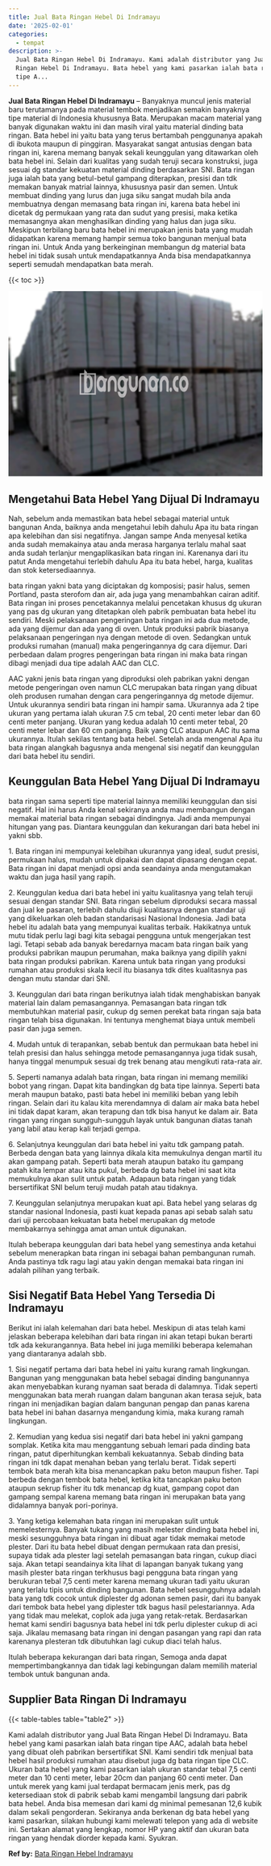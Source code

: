 ```yaml
---
title: Jual Bata Ringan Hebel Di Indramayu
date: '2025-02-01'
categories:
  - tempat
description: >-
  Jual Bata Ringan Hebel Di Indramayu. Kami adalah distributor yang Jual Bata
  Ringan Hebel Di Indramayu. Bata hebel yang kami pasarkan ialah bata ringan
  tipe A...
---
```


**Jual Bata Ringan Hebel Di Indramayu** – Banyaknya muncul jenis material baru terutamanya pada material tembok menjadikan semakin banyaknya tipe material di Indonesia khususnya Bata. Merupakan macam material yang banyak digunakan waktu ini dan masih viral yaitu material dinding bata ringan. Bata hebel ini yaitu bata yang terus bertambah penggunanya apakah di ibukota maupun di pinggiran. Masyarakat sangat antusias dengan bata ringan ini, karena memang banyak sekali keunggulan yang ditawarkan oleh bata hebel ini. Selain dari kualitas yang sudah teruji secara konstruksi, juga sesuai dg standar kekuatan material dinding berdasarkan SNI. Bata ringan juga ialah bata yang betul-betul gampang diterapkan, presisi dan tdk memakan banyak matrial lainnya, khususnya pasir dan semen. Untuk membuat dinding yang lurus dan juga siku sangat mudah bila anda membuatnya dengan memasang bata ringan ini, karena bata hebel ini dicetak dg permukaan yang rata dan sudut yang presisi, maka ketika memasangnya akan menghasilkan dinding yang halus dan juga siku. Meskipun terbilang baru bata hebel ini merupakan jenis bata yang mudah didapatkan karena memang hampir semua toko bangunan menjual bata ringan ini. Untuk Anda yang berkeinginan membangun dg material bata hebel ini tidak susah untuk mendapatkannya Anda bisa mendapatkannya seperti semudah mendapatkan bata merah.

{{< toc >}}

![Jual Bata Ringan Hebel Di Indramayu](/images/jual-hebel-murah-17.png)

## Mengetahui Bata Hebel Yang Dijual Di Indramayu

Nah, sebelum anda memastikan bata hebel sebagai material untuk bangunan Anda, baiknya anda mengetahui lebih dahulu Apa itu bata ringan apa kelebihan dan sisi negatifnya. Jangan sampe Anda menyesal ketika anda sudah memakainya atau anda merasa harganya terlalu mahal saat anda sudah terlanjur mengaplikasikan bata ringan ini. Karenanya dari itu patut Anda mengetahui terlebih dahulu Apa itu bata hebel, harga, kualitas dan stok ketersediaannya.

bata ringan yakni bata yang diciptakan dg komposisi; pasir halus, semen Portland, pasta sterofom dan air, ada juga yang menambahkan cairan aditif. Bata ringan ini proses pencetakannya melalui pencetakan khusus dg ukuran yang pas dg ukuran yang ditetapkan oleh pabrik pembuatan bata hebel itu sendiri. Meski pelaksanaan pengeringan bata ringan ini ada dua metode, ada yang dijemur dan ada yang di oven. Untuk produksi pabrik biasanya pelaksanaan pengeringan nya dengan metode di oven. Sedangkan untuk produksi rumahan (manual) maka pengeringannya dg cara dijemur. Dari perbedaan dalam progres pengeringan bata ringan ini maka bata ringan dibagi menjadi dua tipe adalah AAC dan CLC.

AAC yakni jenis bata ringan yang diproduksi oleh pabrikan yakni dengan metode pengeringan oven namun CLC merupakan bata ringan yang dibuat oleh produsen rumahan dengan cara pengeringannya dg metode dijemur. Untuk ukurannya sendiri bata ringan ini hampir sama. Ukurannya ada 2 tipe ukuran yang pertama ialah ukuran 7.5 cm tebal, 20 centi meter lebar dan 60 centi meter panjang. Ukuran yang kedua adalah 10 centi meter tebal, 20 centi meter lebar dan 60 cm panjang. Baik yang CLC ataupun AAC itu sama ukurannya. Itulah sekilas tentang bata hebel. Setelah anda mengenal Apa itu bata ringan alangkah bagusnya anda mengenal sisi negatif dan keunggulan dari bata hebel itu sendiri.

## Keunggulan Bata Hebel Yang Dijual Di Indramayu

bata ringan sama seperti tipe material lainnya memiliki keunggulan dan sisi negatif. Hal ini harus Anda kenal sekiranya anda mau membangun dengan memakai material bata ringan sebagai dindingnya. Jadi anda mempunyai hitungan yang pas. Diantara keunggulan dan kekurangan dari bata hebel ini yakni sbb.

1\. Bata ringan ini mempunyai kelebihan ukurannya yang ideal, sudut presisi, permukaan halus, mudah untuk dipakai dan dapat dipasang dengan cepat. Bata ringan ini dapat menjadi opsi anda seandainya anda mengutamakan waktu dan juga hasil yang rapih.

2\. Keunggulan kedua dari bata hebel ini yaitu kualitasnya yang telah teruji sesuai dengan standar SNI. Bata ringan sebelum diproduksi secara massal dan jual ke pasaran, terlebih dahulu diuji kualitasnya dengan standar uji yang dikeluarkan oleh badan standarisasi Nasional Indonesia. Jadi bata hebel itu adalah bata yang mempunyai kualitas terbaik. Hakikatnya untuk mutu tidak perlu lagi bagi kita sebagai pengguna untuk mengerjakan test lagi. Tetapi sebab ada banyak beredarnya macam bata ringan baik yang produksi pabrikan maupun perumahan, maka baiknya yang dipilih yakni bata ringan produksi pabrikan. Karena untuk bata ringan yang produksi rumahan atau produksi skala kecil itu biasanya tdk dites kualitasnya pas dengan mutu standar dari SNI.

3\. Keunggulan dari bata ringan berikutnya ialah tidak menghabiskan banyak material lain dalam pemasangannya. Pemasangan bata ringan tdk membutuhkan material pasir, cukup dg semen perekat bata ringan saja bata ringan telah bisa digunakan. Ini tentunya menghemat biaya untuk membeli pasir dan juga semen.

4\. Mudah untuk di terapankan, sebab bentuk dan permukaan bata hebel ini telah presisi dan halus sehingga metode pemasangannya juga tidak susah, hanya tinggal menumpuk sesuai dg trek benang atau mengikuti rata-rata air.

5\. Seperti namanya adalah bata ringan, bata ringan ini memang memiliki bobot yang ringan. Dapat kita bandingkan dg bata tipe lainnya. Seperti bata merah maupun batako, pasti bata hebel ini memiliki beban yang lebih ringan. Selain dari itu kalau kita merendamnya di dalam air maka bata hebel ini tidak dapat karam, akan terapung dan tdk bisa hanyut ke dalam air. Bata ringan yang ringan sungguh-sungguh layak untuk bangunan diatas tanah yang labil atau kerap kali terjadi gempa.

6\. Selanjutnya keunggulan dari bata hebel ini yaitu tdk gampang patah. Berbeda dengan bata yang lainnya dikala kita memukulnya dengan martil itu akan gampang patah. Seperti bata merah ataupun batako itu gampang patah kita lempar atau kita pukul, berbeda dg bata hebel ini saat kita memukulnya akan sulit untuk patah. Adapaun bata ringan yang tidak bersertifikat SNI belum teruji mudah patah atau tidaknya.

7\. Keunggulan selanjutnya merupakan kuat api. Bata hebel yang selaras dg standar nasional Indonesia, pasti kuat kepada panas api sebab salah satu dari uji percobaan kekuatan bata hebel merupakan dg metode membakarnya sehingga amat aman untuk digunakan.

Itulah beberapa keunggulan dari bata hebel yang semestinya anda ketahui sebelum menerapkan bata ringan ini sebagai bahan pembangunan rumah. Anda pastinya tdk ragu lagi atau yakin dengan memakai bata ringan ini adalah pilihan yang terbaik.

## Sisi Negatif Bata Hebel Yang Tersedia Di Indramayu

Berikut ini ialah kelemahan dari bata hebel. Meskipun di atas telah kami jelaskan beberapa kelebihan dari bata ringan ini akan tetapi bukan berarti tdk ada kekurangannya. Bata hebel ini juga memiliki beberapa kelemahan yang diantaranya adalah sbb.

1\. Sisi negatif pertama dari bata hebel ini yaitu kurang ramah lingkungan. Bangunan yang menggunakan bata hebel sebagai dinding bangunannya akan menyebabkan kurang nyaman saat berada di dalamnya. Tidak seperti menggunakan bata merah ruangan dalam bangunan akan terasa sejuk, bata ringan ini menjadikan bagian dalam bangunan pengap dan panas karena bata hebel ini bahan dasarnya mengandung kimia, maka kurang ramah lingkungan.

2\. Kemudian yang kedua sisi negatif dari bata hebel ini yakni gampang somplak. Ketika kita mau menggantung sebuah lemari pada dinding bata ringan, patut diperhitungkan kembali kekuatannya. Sebab dinding bata ringan ini tdk dapat menahan beban yang terlalu berat. Tidak seperti tembok bata merah kita bisa menancapkan paku beton maupun fisher. Tapi berbeda dengan tembok bata hebel, ketika kita tancapkan paku beton ataupun sekrup fisher itu tdk menancap dg kuat, gampang copot dan gampang sempal karena memang bata ringan ini merupakan bata yang didalamnya banyak pori-porinya.

3\. Yang ketiga kelemahan bata ringan ini merupakan sulit untuk memelesternya. Banyak tukang yang masih melester dinding bata hebel ini, meski sesungguhnya bata ringan ini dibuat agar tidak memakai metode plester. Dari itu bata hebel dibuat dengan permukaan rata dan presisi, supaya tidak ada plester lagi setelah pemasangan bata ringan, cukup diaci saja. Akan tetapi seandainya kita lihat di lapangan banyak tukang yang masih plester bata ringan terkhusus bagi pengguna bata ringan yang berukuran tebal 7,5 centi meter karena memang ukuran tadi yaitu ukuran yang terlalu tipis untuk dinding bangunan. Bata hebel sesungguhnya adalah bata yang tdk cocok untuk diplester dg adonan semen pasir, dari itu banyak dari tembok bata hebel yang diplester tdk bagus hasil pelestariannya. Ada yang tidak mau melekat, coplok ada juga yang retak-retak. Berdasarkan hemat kami sendiri bagusnya bata hebel ini tdk perlu diplester cukup di aci saja. Jikalau memasang bata ringan ini dengan pasangan yang rapi dan rata karenanya plesteran tdk dibutuhkan lagi cukup diaci telah halus.

Itulah beberapa kekurangan dari bata ringan, Semoga anda dapat mempertimbangkannya dan tidak lagi kebingungan dalam memilih material tembok untuk bangunan anda.

## Supplier Bata Ringan Di Indramayu

{{< table-tables table="table2" >}}

Kami adalah distributor yang Jual Bata Ringan Hebel Di Indramayu. Bata hebel yang kami pasarkan ialah bata ringan tipe AAC, adalah bata hebel yang dibuat oleh pabrikan bersertifikat SNI. Kami sendiri tdk menjual bata hebel hasil produksi rumahan atau disebut juga dg bata ringan tipe CLC. Ukuran bata hebel yang kami pasarkan ialah ukuran standar tebal 7,5 centi meter dan 10 centi meter, lebar 20cm dan panjang 60 centi meter. Dan untuk merek yang kami jual terdapat bermacam jenis merk, pas dg ketersediaan stok di pabrik sebab kami mengambil langsung dari pabrik bata hebel. Anda bisa memesan dari kami dg minimal pemesanan 12,6 kubik dalam sekali pengorderan. Sekiranya anda berkenan dg bata hebel yang kami pasarkan, silakan hubungi kami melewati telepon yang ada di website ini. Sertakan alamat yang lengkap, nomor HP yang aktif dan ukuran bata ringan yang hendak diorder kepada kami. Syukran.

**Ref by:** [Bata Ringan Hebel Indramayu](https://id.wikipedia.org/wiki/Bata)
